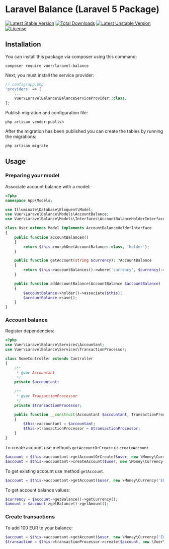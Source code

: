 # Laravel Balance (Laravel 5 Package)

[![Latest Stable Version](https://poser.pugx.org/vuer/laravel-balance/v/stable)](https://packagist.org/packages/vuer/laravel-balance) [![Total Downloads](https://poser.pugx.org/vuer/laravel-balance/downloads)](https://packagist.org/packages/vuer/laravel-balance) [![Latest Unstable Version](https://poser.pugx.org/vuer/laravel-balance/v/unstable)](https://packagist.org/packages/vuer/laravel-balance) [![License](https://poser.pugx.org/vuer/laravel-balance/license)](https://packagist.org/packages/vuer/laravel-balance)

## Installation

You can install this package via composer using this command:
  
```
composer require vuer/laravel-balance
```

Next, you must install the service provider:

``` php
// config/app.php
'providers' => [
    ...
    Vuer\LaravelBalance\BalanceServiceProvider::class,
];
```

Publish migration and configuration file:

```
php artisan vendor:publish
```

After the migration has been published you can create the tables by running the migrations:
```
php artisan migrate
```

## Usage
### Preparing your model

Associate account balance with a model:
``` php
<?php
namespace App\Models;

use Illuminate\Database\Eloquent\Model;
use Vuer\LaravelBalance\Models\AccountBalance;
use Vuer\LaravelBalance\Models\Interfaces\AccountBalanceHolderInterface

class User extends Model implements AccountBalanceHolderInterface
{
    public function accountBalances()
    {
        return $this->morphOne(AccountBalance::class, 'holder');
    }

    public function getAccount(string $currency): ?AccountBalance
    {
        return $this->accountBalances()->where('currency', $currency)->first();
    }

    public function addAccountBalance(AccountBalance $accountBalance)
    {
        $accountBalance->holder()->associate($this);
        $accountBalance->save();
    }
}
```

### Account balance
Register dependencies:
``` php
<?php
use Vuer\LaravelBalance\Services\Accountant;
use Vuer\LaravelBalance\Services\TransactionProcessor;

class SomeController extends Controller
{
    /**
     * @var Accountant
     */
    private $accountant;
    
    /**
     * @var TransactionProcessor
     */
    private $transactionProcessor;

    public function __construct(Accountant $accountant, TransactionProcessor $transactionProcessor)
    {
        $this->accountant = $accountant;
        $this->transactionProcessor = $transactionProcessor;
    }
}
```
To create account use methods `getAccountOrCreate` or `createAccount`.
``` php
$account = $this->accountant->getAccountOrCreate($user, new \Money\Currency('EUR'));
$account = $this->accountant->createAccount($user, new \Money\Currency('EUR'));
```
To get existing account use method `getAccount`.
``` php
$account = $this->accountant->getAccount($user, new \Money\Currency('EUR'));
```
To get account balance values:
``` php
$currency = $account->getBalance()->getCurrency();
$amount = $account->getBalance()->getAmount();
```
### Create transactions
To add 100 EUR to your balance:
```php
$account = $this->accountant->getAccount($user, new \Money\Currency('EUR'));
$transaction = $this->transactionProcessor->create($account, new \Vuer\LaravelBalance\Dto\TransactionDto(100));
```
